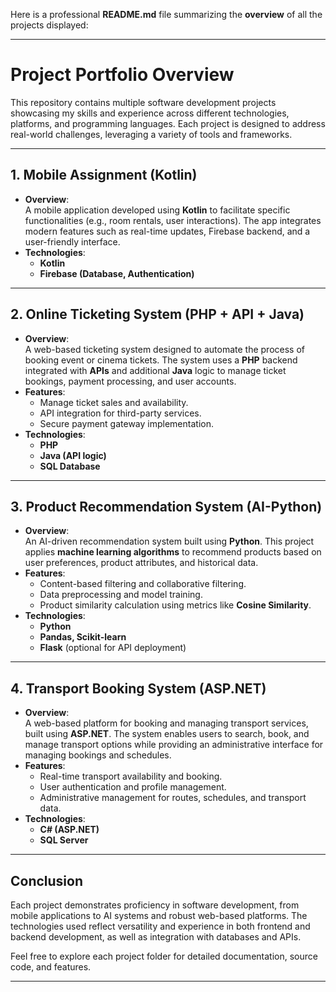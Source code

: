 Here is a professional **README.md** file summarizing the **overview** of all the projects displayed:

---

# **Project Portfolio Overview**

This repository contains multiple software development projects showcasing my skills and experience across different technologies, platforms, and programming languages. Each project is designed to address real-world challenges, leveraging a variety of tools and frameworks.

---

## **1. Mobile Assignment (Kotlin)**
- **Overview**:  
  A mobile application developed using **Kotlin** to facilitate specific functionalities (e.g., room rentals, user interactions). The app integrates modern features such as real-time updates, Firebase backend, and a user-friendly interface.  
- **Technologies**:  
  - **Kotlin**  
  - **Firebase (Database, Authentication)**  

---

## **2. Online Ticketing System (PHP + API + Java)**
- **Overview**:  
  A web-based ticketing system designed to automate the process of booking event or cinema tickets. The system uses a **PHP** backend integrated with **APIs** and additional **Java** logic to manage ticket bookings, payment processing, and user accounts.  
- **Features**:  
  - Manage ticket sales and availability.  
  - API integration for third-party services.  
  - Secure payment gateway implementation.  
- **Technologies**:  
  - **PHP**  
  - **Java (API logic)**  
  - **SQL Database**  

---

## **3. Product Recommendation System (AI-Python)**
- **Overview**:  
  An AI-driven recommendation system built using **Python**. This project applies **machine learning algorithms** to recommend products based on user preferences, product attributes, and historical data.  
- **Features**:  
  - Content-based filtering and collaborative filtering.  
  - Data preprocessing and model training.  
  - Product similarity calculation using metrics like **Cosine Similarity**.  
- **Technologies**:  
  - **Python**  
  - **Pandas, Scikit-learn**  
  - **Flask** (optional for API deployment)  

---

## **4. Transport Booking System (ASP.NET)**
- **Overview**:  
  A web-based platform for booking and managing transport services, built using **ASP.NET**. The system enables users to search, book, and manage transport options while providing an administrative interface for managing bookings and schedules.  
- **Features**:  
  - Real-time transport availability and booking.  
  - User authentication and profile management.  
  - Administrative management for routes, schedules, and transport data.  
- **Technologies**:  
  - **C# (ASP.NET)**  
  - **SQL Server**  

---

## **Conclusion**
Each project demonstrates proficiency in software development, from mobile applications to AI systems and robust web-based platforms. The technologies used reflect versatility and experience in both frontend and backend development, as well as integration with databases and APIs.

Feel free to explore each project folder for detailed documentation, source code, and features.

---
